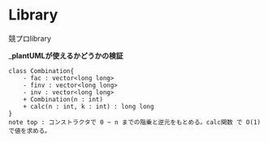 # Library
競プロlibrary

___plantUMLが使えるかどうかの検証__
```plantuml
class Combination{
    - fac : vector<long long> 
    - finv : vector<long long> 
    - inv : vector<long long>
    + Combination(n : int)
    + calc(n : int, k : int) : long long
}
note top : コンストラクタで 0 ~ n までの階乗と逆元をもとめる。calc関数 で O(1) で値を求める。
```